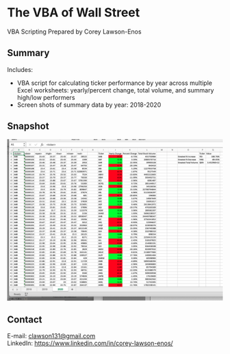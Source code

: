 # The VBA of Wall Street

VBA Scripting Prepared by Corey Lawson-Enos

## Summary

Includes:
- VBA script for calculating ticker performance by year across multiple Excel worksheets: yearly/percent change, total volume, and summary high/low performers
- Screen shots of summary data by year: 2018-2020

## Snapshot
![2020](2020.png)
## Contact
E-mail: clawson131@gmail.com<br>
LinkedIn: https://www.linkedin.com/in/corey-lawson-enos/
